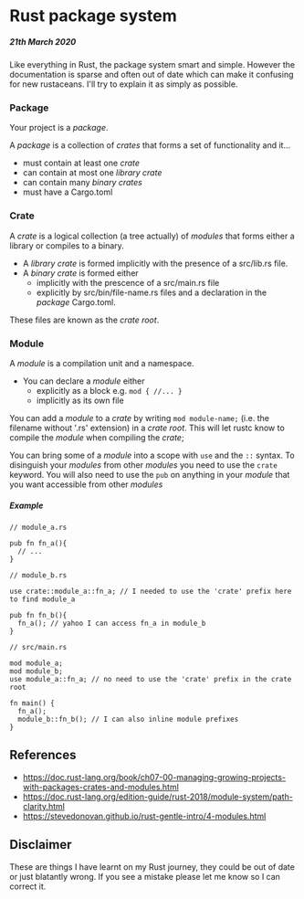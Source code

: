 # Rust package system
##### 21th March 2020

Like everything in Rust, the package system smart and simple.
However the documentation is sparse and often out of date which can make it confusing for new rustaceans.
I'll try to explain it as simply as possible.

### Package
Your project is a *package*.

A *package* is a collection of *crates* that forms a set of functionality and it...
- must contain at least one *crate*
- can contain at most one *library crate*
- can contain many *binary crates*
- must have a Cargo.toml
  

### Crate
A *crate* is a logical collection (a tree actually) of *modules* that forms either a library or compiles to a binary.
- A *library crate* is formed implicitly with the presence of a src/lib.rs file.
- A *binary crate* is formed either 
  - implicitly with the prescence of a src/main.rs file 
  - explicitly by src/bin/file-name.rs files and a declaration in the *package* Cargo.toml.

These files are known as the *crate root*.

### Module
A *module* is a compilation unit and a namespace.

- You can declare a *module* either
  - explicitly as a block e.g. `mod { //... }`
  - implicitly as its own file

You can add a *module* to a *crate* by writing `mod module-name;` (i.e. the filename without '.rs' extension) in a *crate root*. This will let rustc know to compile the *module* when compiling the *crate*;

You can bring some of a *module* into a scope with `use` and the `::` syntax.
To disinguish your *modules* from other *modules* you need to use the `crate` keyword.  You will also need to use the `pub` on anything in your *module* that you want accessible from other *modules*

##### Example
```
// module_a.rs

pub fn fn_a(){
  // ...
}
```
```
// module_b.rs

use crate::module_a::fn_a; // I needed to use the 'crate' prefix here to find module_a

pub fn fn_b(){
  fn_a(); // yahoo I can access fn_a in module_b
}
```
```
// src/main.rs

mod module_a;
mod module_b;
use module_a::fn_a; // no need to use the 'crate' prefix in the crate root

fn main() {
  fn_a();
  module_b::fn_b(); // I can also inline module prefixes
}
```

## References
- https://doc.rust-lang.org/book/ch07-00-managing-growing-projects-with-packages-crates-and-modules.html
- https://doc.rust-lang.org/edition-guide/rust-2018/module-system/path-clarity.html
- https://stevedonovan.github.io/rust-gentle-intro/4-modules.html

## Disclaimer
These are things I have learnt on my Rust journey, they could be out of date or just blatantly wrong.  If you see a mistake please let me know so I can correct it.